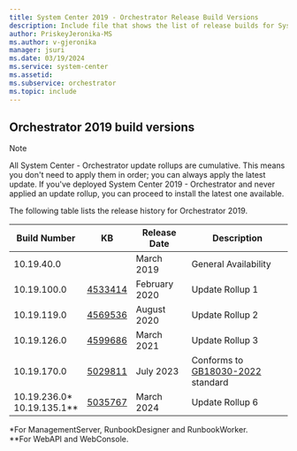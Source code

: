 ```yaml
---
title: System Center 2019 - Orchestrator Release Build Versions
description: Include file that shows the list of release builds for System Center 2019 - Orchestrator.
author: PriskeyJeronika-MS
ms.author: v-gjeronika
manager: jsuri
ms.date: 03/19/2024
ms.service: system-center
ms.assetid: 
ms.subservice: orchestrator
ms.topic: include
---
```


## Orchestrator 2019 build versions

>[!NOTE]
>All System Center - Orchestrator update rollups are cumulative. This means you don't need to apply them in order; you can always apply the latest update. If you've deployed System Center 2019 - Orchestrator and never applied an update rollup, you can proceed to install the latest one available.

The following table lists the release history for Orchestrator 2019.

|Build Number |KB |Release Date |Description |
|-------------|---|-------------|------------|
|10.19.40.0||March 2019 |General Availability |
|10.19.100.0|[4533414](https://support.microsoft.com/kb/4533414) |February 2020 |Update Rollup 1 |
|10.19.119.0|[4569536](https://support.microsoft.com/kb/4569536) |August 2020 |Update Rollup 2 |
|10.19.126.0|[4599686](https://support.microsoft.com/kb/4599686) |March 2021 |Update Rollup 3 |
|10.19.170.0|[5029811](https://support.microsoft.com/kb/5029811) |July 2023 |Conforms to [GB18030-2022](/azure/compliance/offerings/offering-china-gb-18030) standard |
|10.19.236.0*<br/> 10.19.135.1**|[5035767](https://support.microsoft.com/kb/5035767) | March 2024 | Update Rollup 6 |

*For ManagementServer, RunbookDesigner and RunbookWorker.<br/>
**For WebAPI and WebConsole.
